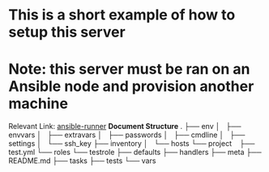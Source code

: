 # This is a short example of how to setup this server
# Note: this server must be ran on an Ansible node and provision another machine
Relevant Link:
[ansible-runner](https://ansible-runner.readthedocs.io/en/latest/index.html)
__Document Structure__
.
├── env
│&nbsp;&nbsp; ├── envvars
│&nbsp;&nbsp; ├── extravars
│&nbsp;&nbsp; ├── passwords
│&nbsp;&nbsp; ├── cmdline
│&nbsp;&nbsp; ├── settings
│&nbsp;&nbsp; └── ssh_key
├── inventory
│&nbsp;&nbsp; └── hosts
└── project
 &nbsp;&nbsp; ├── test.yml
    └── roles
        └── testrole
            ├── defaults
            ├── handlers
            ├── meta
            ├── README.md
            ├── tasks
            ├── tests
            └── vars

